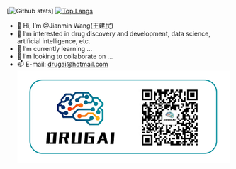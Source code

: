 [![Github stats](https://github-readme-stats.vercel.app/api?username=AspirinCode&show_icons=true&include_all_commits=true)]
[![Top Langs](https://github-readme-stats.vercel.app/api/top-langs/?username=AspirinCode&layout=compact)](https://github.com/AspirinCode/github-readme-stats)  
- 👋 Hi, I’m @Jianmin Wang(王建民)
- 👀 I’m interested in drug discovery and development, data science, artificial intelligence, etc.
- 🌱 I’m currently learning ...
- 💞️ I’m looking to collaborate on ...
- 📫 E-mail: drugai@hotmail.com
![DrugAI](https://github.com/AspirinCode/AspirinCode/blob/main/DrugAI.png)
<!---
AspirinCode/AspirinCode is a ✨ special ✨ repository because its `README.md` (this file) appears on your GitHub profile.
You can click the Preview link to take a look at your changes.
--->
